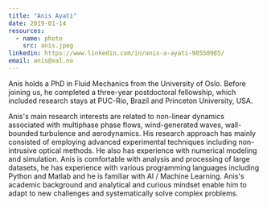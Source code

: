 ```yaml
---
title: "Anis Ayati"
date: 2019-01-14
resources:
  - name: photo
    src: anis.jpeg
linkedin: https://www.linkedin.com/in/anis-a-ayati-98550985/
email: anis@xal.no
---
```


Anis holds a PhD in Fluid Mechanics from the University of Oslo. Before joining us, he completed a three-year postdoctoral fellowship, which included research stays at PUC-Rio, Brazil and Princeton University, USA. 

Anis's main research interests are related to non-linear dynamics associated with multiphase phase flows, wind-generated waves, wall-bounded turbulence and aerodynamics. His research approach has mainly consisted of employing advanced experimental techniques including non-intrusive optical methods. He also has experience with numerical modeling and simulation. Anis is comfortable with analysis and processing of large datasets, he has experience with various programming languages including Python and Matlab and he is familiar with AI / Machine Learning. Anis's academic background and analytical and curious mindset enable him to adapt to new challenges and systematically solve complex problems.
